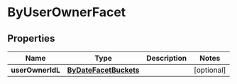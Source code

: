 

# ByUserOwnerFacet

## Properties

Name | Type | Description | Notes
------------ | ------------- | ------------- | -------------
**userOwnerIdL** | [**ByDateFacetBuckets**](ByDateFacetBuckets.md) |  |  [optional]



